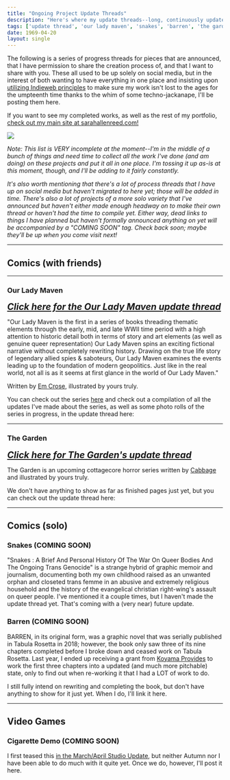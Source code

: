 ```yaml
---
title: "Ongoing Project Update Threads"
description: "Here's where my update threads--long, continuously updated posts about projects I'm working on and where I'm at with them--live." 
tags: ['update thread', 'our lady maven', 'snakes', 'barren', 'the garden']
date: 1969-04-20
layout: single
---
```


The following is a series of progress threads for pieces that are announced, that I have permission to share the creation process of, and that I want to share with you. These all used to be up solely on social media, but in the interest of both wanting to have everything in one place and insisting upon [utilizing Indieweb principles](https://indieweb.org/POSSE) to make sure my work isn't lost to the ages for the umpteenth time thanks to the whim of some techno-jackanape, I'll be posting them here.

If you want to see my completed works, as well as the rest of my portfolio, [check out my main site at sarahallenreed.com!](https://sarahallenreed.com)

<img class="floatleft" src="/constructionsm.png"/> 

*Note: This list is VERY incomplete at the moment--I'm in the middle of a bunch of things and need time to collect all the work I've done (and am doing) on these projects and put it all in one place. I'm tossing it up as-is at this moment, though, and I'll be adding to it fairly constantly.*

*It's also worth mentioning that there's a lot of process threads that I have up on social media but haven't migrated to here yet; those will be added in time. There's also a lot of projects of a more solo variety that I've announced but haven't either made enough headway on to make their own thread or haven't had the time to compile yet. Either way, dead links to things I have planned but haven't formally announced anything on yet will be accompanied by a &quot;COMING SOON&quot; tag. Check back soon; maybe they'll be up when you come visit next!*

---
## Comics (with friends)

---

### Our Lady Maven

<span style="font-size: 1.5em"> ***[Click here for the Our Lady Maven update thread](/post/update_olm)*** </span>

"Our Lady Maven is the first in a series of books threading thematic elements through the early, mid, and late WWII time period with a high attention to historic detail both in terms of story and art elements (as well as genuine queer representation) Our Lady Maven spins an exciting fictional narrative without completely rewriting history. Drawing on the true life story of legendary allied spies & saboteurs, Our Lady Maven examines the events leading up to the foundation of modern geopolitics. Just like in the real world, not all is as it seems at first glance in the world of Our Lady Maven."

Written by [Em Crose](https://hexadecim8.com), illustrated by yours truly.

You can check out the series [here](https://ourladymaven.com) and check out a compilation of all the updates I've made about the series, as well as some photo rolls of the series in progress, in the update thread here:

---

### The Garden

<span style="font-size: 1.5em"> ***[Click here for The Garden's update thread](/post/update_garden)*** </span>

The Garden is an upcoming cottagecore horror series written by [Cabbage](https://kc-comics.com/) and illustrated by yours truly.

We don't have anything to show as far as finished pages just yet, but you can check out the update thread here:


---

## Comics (solo)

### Snakes (COMING SOON)

"Snakes : A Brief And Personal History Of The War On Queer Bodies And The Ongoing Trans Genocide" is a strange hybrid of graphic memoir and journalism, documenting both my own childhood raised as an unwanted orphan and closeted trans femme in an abusive and extremely religious household and the history of the evangelical christian right-wing's assault on queer people. I've mentioned it a couple times, but I haven't made the update thread yet. That's coming with a (very near) future update. 

### Barren (COMING SOON)

BARREN, in its original form, was a graphic novel that was serially published in Tabula Rosetta in 2018; however, the book only saw three of its nine chapters completed before I broke down and ceased work on Tabula Rosetta. Last year, I ended up receiving a grant from [Koyama Provides](https://www.instagram.com/p/CjVaV5LO-PW/) to work the first three chapters into a updated (and much more pitchable) state, only to find out when re-working it that I had a LOT of work to do. 

I still fully intend on rewriting and completing the book, but don't have anything to show for it just yet. When I do, I'll link it here.

---

## Video Games

### Cigarette Demo (COMING SOON)

I first teased this [in the March/April Studio Update](http://localhost:1313/post/0008/#cigarettes-demo), but neither Autumn nor I have been able to do much with it quite yet. Once we do, however, I'll post it here.
